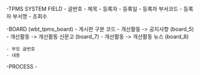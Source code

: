 -TPMS SYSTEM FIELD
    - 글번호
    - 제목
    - 등록자
    - 등록일
    - 등록자 부서코드
    - 등록자 부서명
    - 조회수

    

-BOARD (wbt_tpms_board)
    - 게시판 구분 코드
        -  개선활동 -> 공지사항 (board_5)
        -  개선활동 -> 개선활동 신문고 (board_7)
        -  개선활동 -> 개선활동 뉴스 (board_8)

    - 부모 글번호
    - 내용


-PROCESS
    -


